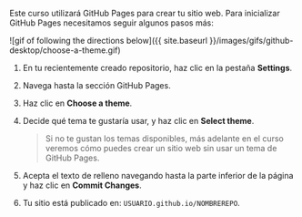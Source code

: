 [//]: # "This is used in both the CLI and Desktop course"

Este curso utilizará GitHub Pages para crear tu sitio web. Para inicializar GitHub Pages necesitamos seguir algunos pasos más:

![gif of following the directions below]({{ site.baseurl }}/images/gifs/github-desktop/choose-a-theme.gif)

1. En tu recientemente creado repositorio, haz clic en la pestaña **Settings**.
1. Navega hasta la sección GitHub Pages.
1. Haz clic en **Choose a theme**.
1. Decide qué tema te gustaría usar, y haz clic en **Select theme**.

    > Si no te gustan los temas disponibles, más adelante en el curso veremos cómo puedes crear un sitio web sin usar un tema de GitHub Pages.

1. Acepta el texto de relleno navegando hasta la parte inferior de la página y haz clic en **Commit Changes**.
1. Tu sitio está publicado en: `USUARIO.github.io/NOMBREREPO`.
